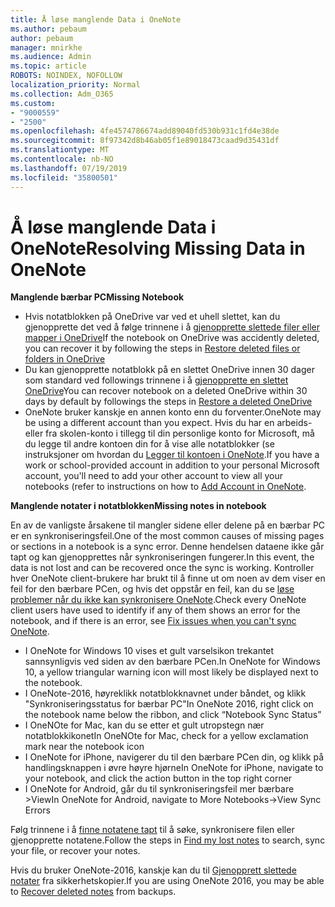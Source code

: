```yaml
---
title: Å løse manglende Data i OneNote
ms.author: pebaum
author: pebaum
manager: mnirkhe
ms.audience: Admin
ms.topic: article
ROBOTS: NOINDEX, NOFOLLOW
localization_priority: Normal
ms.collection: Adm_O365
ms.custom:
- "9000559"
- "2500"
ms.openlocfilehash: 4fe4574786674add89040fd530b931c1fd4e38de
ms.sourcegitcommit: 8f97342d8b46ab05f1e89018473caad9d35431df
ms.translationtype: MT
ms.contentlocale: nb-NO
ms.lasthandoff: 07/19/2019
ms.locfileid: "35800501"
---
```

# <a name="resolving-missing-data-in-onenote"></a><span data-ttu-id="a2da4-102">Å løse manglende Data i OneNote</span><span class="sxs-lookup"><span data-stu-id="a2da4-102">Resolving Missing Data in OneNote</span></span>

<span data-ttu-id="a2da4-103">**Manglende bærbar PC**</span><span class="sxs-lookup"><span data-stu-id="a2da4-103">**Missing Notebook**</span></span>

- <span data-ttu-id="a2da4-104">Hvis notatblokken på OneDrive var ved et uhell slettet, kan du gjenopprette det ved å følge trinnene i å [gjenopprette slettede filer eller mapper i OneDrive](https://support.office.com/article/949ada80-0026-4db3-a953-c99083e6a84f)</span><span class="sxs-lookup"><span data-stu-id="a2da4-104">If the notebook on OneDrive was accidently deleted, you can recover it by following the steps in [Restore deleted files or folders in OneDrive](https://support.office.com/article/949ada80-0026-4db3-a953-c99083e6a84f)</span></span>
- <span data-ttu-id="a2da4-105">Du kan gjenopprette notatblokk på en slettet OneDrive innen 30 dager som standard ved followings trinnene i å [gjenopprette en slettet OneDrive](https://docs.microsoft.com/onedrive/restore-deleted-onedrive)</span><span class="sxs-lookup"><span data-stu-id="a2da4-105">You can recover notebook on a deleted OneDrive within 30 days by default by followings the steps in [Restore a deleted OneDrive](https://docs.microsoft.com/onedrive/restore-deleted-onedrive)</span></span>
- <span data-ttu-id="a2da4-106">OneNote bruker kanskje en annen konto enn du forventer.</span><span class="sxs-lookup"><span data-stu-id="a2da4-106">OneNote may be using a different account than you expect.</span></span> <span data-ttu-id="a2da4-107">Hvis du har en arbeids- eller fra skolen-konto i tillegg til din personlige konto for Microsoft, må du legge til andre kontoen din for å vise alle notatblokker (se instruksjoner om hvordan du [Legger til kontoen i OneNote](https://support.office.com/article/5afff855-54ee-47e4-a773-db048d4ac299).</span><span class="sxs-lookup"><span data-stu-id="a2da4-107">If you have a work or school-provided account in addition to your personal Microsoft account, you'll need to add your other account to view all your notebooks (refer to instructions on how to [Add Account in OneNote](https://support.office.com/article/5afff855-54ee-47e4-a773-db048d4ac299).</span></span>

<span data-ttu-id="a2da4-108">**Manglende notater i notatblokken**</span><span class="sxs-lookup"><span data-stu-id="a2da4-108">**Missing notes in notebook**</span></span>

<span data-ttu-id="a2da4-109">En av de vanligste årsakene til mangler sidene eller delene på en bærbar PC er en synkroniseringsfeil.</span><span class="sxs-lookup"><span data-stu-id="a2da4-109">One of the most common causes of missing pages or sections in a notebook is a sync error.</span></span> <span data-ttu-id="a2da4-110">Denne hendelsen dataene ikke går tapt og kan gjenopprettes når synkroniseringen fungerer.</span><span class="sxs-lookup"><span data-stu-id="a2da4-110">In this event, the data is not lost and can be recovered once the sync is working.</span></span> <span data-ttu-id="a2da4-111">Kontroller hver OneNote client-brukere har brukt til å finne ut om noen av dem viser en feil for den bærbare PCen, og hvis det oppstår en feil, kan du se [løse problemer når du ikke kan synkronisere OneNote](https://support.office.com/article/299495ef-66d1-448f-90c1-b785a6968d45).</span><span class="sxs-lookup"><span data-stu-id="a2da4-111">Check every OneNote client users have used to identify if any of them shows an error for the notebook, and if there is an error, see [Fix issues when you can't sync OneNote](https://support.office.com/article/299495ef-66d1-448f-90c1-b785a6968d45).</span></span>

- <span data-ttu-id="a2da4-112">I OneNote for Windows 10 vises et gult varselsikon trekantet sannsynligvis ved siden av den bærbare PCen.</span><span class="sxs-lookup"><span data-stu-id="a2da4-112">In OneNote for Windows 10, a yellow triangular warning icon will most likely be displayed next to the notebook.</span></span>
- <span data-ttu-id="a2da4-113">I OneNote-2016, høyreklikk notatblokknavnet under båndet, og klikk "Synkroniseringsstatus for bærbar PC"</span><span class="sxs-lookup"><span data-stu-id="a2da4-113">In OneNote 2016, right click on the notebook name below the ribbon, and click “Notebook Sync Status”</span></span>
- <span data-ttu-id="a2da4-114">I OneNOte for Mac, kan du se etter et gult utropstegn nær notatblokkikonet</span><span class="sxs-lookup"><span data-stu-id="a2da4-114">In OneNOte for Mac, check for a yellow exclamation mark near the notebook icon</span></span>
- <span data-ttu-id="a2da4-115">I OneNote for iPhone, navigerer du til den bærbare PCen din, og klikk på handlingsknappen i øvre høyre hjørne</span><span class="sxs-lookup"><span data-stu-id="a2da4-115">In OneNote for iPhone, navigate to your notebook, and click the action button in the top right corner</span></span>
- <span data-ttu-id="a2da4-116">I OneNote for Android, går du til synkroniseringsfeil mer bærbare >View</span><span class="sxs-lookup"><span data-stu-id="a2da4-116">In OneNote for Android, navigate to More Notebooks->View Sync Errors</span></span>

<span data-ttu-id="a2da4-117">Følg trinnene i å [finne notatene tapt](https://support.office.com/article/32cb2bd7-afe7-44d2-a711-398a88421287) til å søke, synkronisere filen eller gjenopprette notatene.</span><span class="sxs-lookup"><span data-stu-id="a2da4-117">Follow the steps in [Find my lost notes](https://support.office.com/article/32cb2bd7-afe7-44d2-a711-398a88421287) to search, sync your file, or recover your notes.</span></span>

<span data-ttu-id="a2da4-118">Hvis du bruker OneNote-2016, kanskje kan du til [Gjenopprett slettede notater](https://support.office.com/article/32ed1036-74fd-4c21-bc28-033a486e6b14) fra sikkerhetskopier.</span><span class="sxs-lookup"><span data-stu-id="a2da4-118">If you are using OneNote 2016, you may be able to [Recover deleted notes](https://support.office.com/article/32ed1036-74fd-4c21-bc28-033a486e6b14) from backups.</span></span>